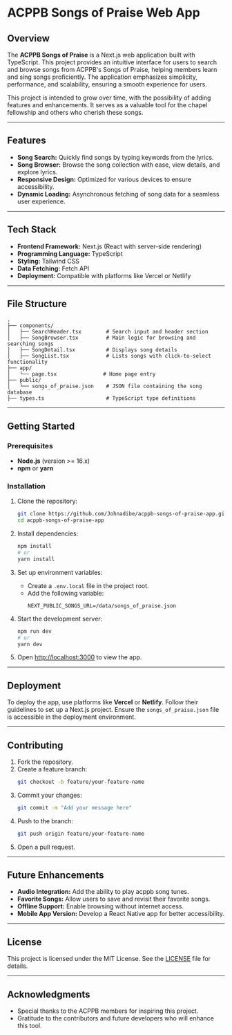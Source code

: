 # ACPPB Songs of Praise Web App

## Overview

The **ACPPB Songs of Praise** is a Next.js web application built with TypeScript. This project provides an intuitive interface for users to search and browse songs from ACPPB's Songs of Praise, helping members learn and sing songs proficiently. The application emphasizes simplicity, performance, and scalability, ensuring a smooth experience for users.

This project is intended to grow over time, with the possibility of adding features and enhancements. It serves as a valuable tool for the chapel fellowship and others who cherish these songs.

---

## Features

- **Song Search:** Quickly find songs by typing keywords from the lyrics.
- **Song Browser:** Browse the song collection with ease, view details, and explore lyrics.
- **Responsive Design:** Optimized for various devices to ensure accessibility.
- **Dynamic Loading:** Asynchronous fetching of song data for a seamless user experience.

---

## Tech Stack

- **Frontend Framework:** Next.js (React with server-side rendering)
- **Programming Language:** TypeScript
- **Styling:** Tailwind CSS
- **Data Fetching:** Fetch API
- **Deployment:** Compatible with platforms like Vercel or Netlify

---

## File Structure

```plaintext
.
├── components/
│   ├── SearchHeader.tsx        # Search input and header section
│   ├── SongBrowser.tsx         # Main logic for browsing and searching songs
│   ├── SongDetail.tsx          # Displays song details
│   ├── SongList.tsx            # Lists songs with click-to-select functionality
├── app/
│   └── page.tsx               # Home page entry
├── public/
│   └── songs_of_praise.json    # JSON file containing the song database
├── types.ts                    # TypeScript type definitions
```

---

## Getting Started

### Prerequisites

- **Node.js** (version >= 16.x)
- **npm** or **yarn**

### Installation

1. Clone the repository:

   ```bash
   git clone https://github.com/Johnadibe/acppb-songs-of-praise-app.git
   cd acppb-songs-of-praise-app
   ```

2. Install dependencies:

   ```bash
   npm install
   # or
   yarn install
   ```

3. Set up environment variables:

   - Create a `.env.local` file in the project root.
   - Add the following variable:
     ```plaintext
     NEXT_PUBLIC_SONGS_URL=/data/songs_of_praise.json
     ```

4. Start the development server:

   ```bash
   npm run dev
   # or
   yarn dev
   ```

5. Open [http://localhost:3000](http://localhost:3000) to view the app.

---

## Deployment

To deploy the app, use platforms like **Vercel** or **Netlify**. Follow their guidelines to set up a Next.js project. Ensure the `songs_of_praise.json` file is accessible in the deployment environment.

---

## Contributing

1. Fork the repository.
2. Create a feature branch:
   ```bash
   git checkout -b feature/your-feature-name
   ```
3. Commit your changes:
   ```bash
   git commit -m "Add your message here"
   ```
4. Push to the branch:
   ```bash
   git push origin feature/your-feature-name
   ```
5. Open a pull request.

---

## Future Enhancements

- **Audio Integration:** Add the ability to play acppb song tunes.
- **Favorite Songs:** Allow users to save and revisit their favorite songs.
- **Offline Support:** Enable browsing without internet access.
- **Mobile App Version:** Develop a React Native app for better accessibility.

---

## License

This project is licensed under the MIT License. See the [LICENSE](./LICENSE) file for details.

---

## Acknowledgments

- Special thanks to the ACPPB members for inspiring this project.
- Gratitude to the contributors and future developers who will enhance this tool.

